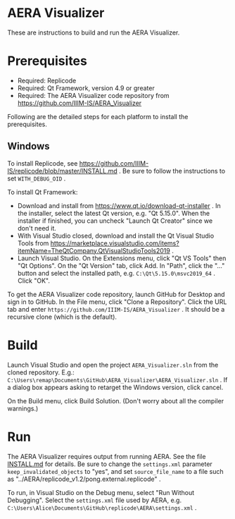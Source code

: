 AERA Visualizer
===============

These are instructions to build and run the AERA Visualizer.

Prerequisites
=============

* Required: Replicode
* Required: Qt Framework, version 4.9 or greater
* Required: The AERA Visualizer code repository from https://github.com/IIIM-IS/AERA_Visualizer

Following are the detailed steps for each platform to install the prerequisites.

## Windows
To install Replicode, see https://github.com/IIIM-IS/replicode/blob/master/INSTALL.md . Be sure
to follow the instructions to set `WITH_DEBUG_OID` .

To install Qt Framework:

* Download and install from https://www.qt.io/download-qt-installer . In the
  installer, select the latest Qt version, e.g. "Qt 5.15.0". When the installer if finished, you can uncheck
  "Launch Qt Creator" since we don't need it. 
* With Visual Studio closed, download and install the Qt Visual Studio Tools from
  https://marketplace.visualstudio.com/items?itemName=TheQtCompany.QtVisualStudioTools2019 .
* Launch Visual Studio. On the Extensions menu, click "Qt VS Tools" then "Qt Options". On the "Qt Version"
  tab, click Add. In "Path", click the "..." button and select the installed path, e.g. 
  `C:\Qt\5.15.0\msvc2019_64` . Click "OK".

To get the AERA Visualizer code repository, launch GitHub for Desktop and sign in to GitHub. In the File menu, 
click "Clone a Repository". Click the URL tab and enter `https://github.com/IIIM-IS/AERA_Visualizer` . 
It should be a recursive clone (which is the default).

Build
=====
Launch Visual Studio and open the project `AERA_Visualizer.sln` from the cloned repository. E.g.:
`C:\Users\remap\Documents\GitHub\AERA_Visualizer\AERA_Visualizer.sln` .  If a dialog box appears 
asking to retarget the Windows version, click cancel.

On the Build menu, click Build Solution. (Don't worry about all the compiler warnings.)

Run
===

The AERA Visualizer requires output from running AERA. See the file [INSTALL.md](https://github.com/IIIM-IS/replicode/blob/master/INSTALL.md)
for details. Be sure to change the `settings.xml` parameter `keep_invalidated_objects` to "yes", and set
`source_file_name` to a file such as "../AERA/replicode_v1.2/pong.external.replicode" .

To run, in Visual Studio on the Debug menu, select "Run Without Debugging". Select the `settings.xml` file used by AERA, e.g.
`C:\Users\Alice\Documents\GitHub\replicode\AERA\settings.xml` .
